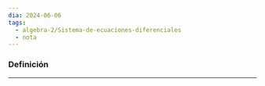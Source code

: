 ```yaml
---
dia: 2024-06-06
tags:
  - algebra-2/Sistema-de-ecuaciones-diferenciales
  - nota
---
```

### Definición
---
